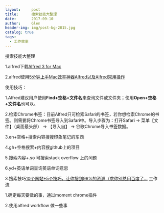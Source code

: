 ```yaml
---
layout:     post 
title:      搜索技能大整理
date:       2017-09-10 
author:     Glen                      
header-img: img/post-bg-2015.jpg
catalog: true 
tags: 
  - 工作效率
---  
```

搜索技能大整理

1.alfred下载[Alfred 3 for Mac](https://www.alfredapp.com/)

2.alfred使用[5分钟上手Mac效率神器Alfred以及Alfred常用操作
](http://www.jianshu.com/p/e9f3352c785f)


使用技巧：

1.Alfred建议用户使用**Find+空格+文件名**来查询文件或文件夹；使用**Open+空格+文件名**也可以。

2.检索Chrome书签：目前Alfred只可检索Safari的书签，若你想检索Chrome的书签。则需要将Chrome书签导入到Safari中。导入步骤为：打开Safari -> 菜单【文件】（桌面最头部） -> 【导入自】 -> 谷歌Chrome导入书签数据。

3.en+空格+搜索内容搜搜印象笔记的东西

4.gh+空格搜索+内容搜github上的项目

5.搜索内容+.so 可搜索stack overflow 上的问题

6.yd+英语单词查询英语单词意思





3.搜索技巧[10个网站+5个技巧，让你搜到99%的资源（求你别总用百度了…](https://mp.weixin.qq.com/s/NnE45lyTb8fwp0EwyNZ1cA
)
工作流

1.确定每天要做的事，通过moment chrome插件

2.使用alfred workflow 做一些事

